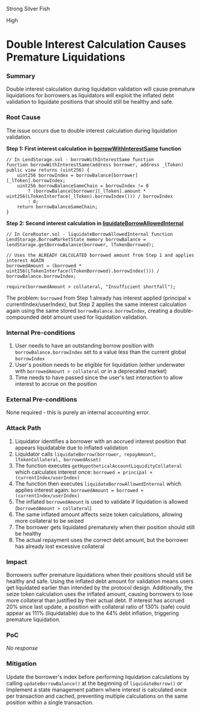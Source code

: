Strong Silver Fish

High

# Double Interest Calculation Causes Premature Liquidations

### Summary

Double interest calculation during liquidation validation will cause premature liquidations for borrowers as liquidators will exploit the inflated debt validation to liquidate positions that should still be healthy and safe.


### Root Cause

The issue occurs due to double interest calculation during liquidation validation.

**Step 1: First interest calculation in [borrowWithInterestSame](https://github.com/sherlock-audit/2025-05-lend-audit-contest/blob/713372a1ccd8090ead836ca6b1acf92e97de4679/Lend-V2/src/LayerZero/LendStorage.sol#L509-L515) function**



```solidity
// In LendStorage.sol - borrowWithInterestSame function
function borrowWithInterestSame(address borrower, address _lToken) public view returns (uint256) {
    uint256 borrowIndex = borrowBalance[borrower][_lToken].borrowIndex;
    uint256 borrowBalanceSameChain = borrowIndex != 0
        ? (borrowBalance[borrower][_lToken].amount * uint256(LTokenInterface(_lToken).borrowIndex())) / borrowIndex
        : 0;
    return borrowBalanceSameChain;
}
```

**Step 2: Second interest calculation in [liquidateBorrowAllowedInternal](https://github.com/sherlock-audit/2025-05-lend-audit-contest/blob/713372a1ccd8090ead836ca6b1acf92e97de4679/Lend-V2/src/LayerZero/CoreRouter.sol#L347-L348)**

```solidity
// In CoreRouter.sol - liquidateBorrowAllowedInternal function
LendStorage.BorrowMarketState memory borrowBalance = lendStorage.getBorrowBalance(borrower, lTokenBorrowed);

// Uses the ALREADY CALCULATED borrowed amount from Step 1 and applies interest AGAIN
borrowedAmount = (borrowed * uint256(LTokenInterface(lTokenBorrowed).borrowIndex())) / borrowBalance.borrowIndex;

require(borrowedAmount > collateral, "Insufficient shortfall");
```

The problem: `borrowed` from Step 1 already has interest applied (principal × currentIndex/userIndex), but Step 2 applies the same interest calculation again using the same stored `borrowBalance.borrowIndex`, creating a double-compounded debt amount used for liquidation validation.

### Internal Pre-conditions

1. User needs to have an outstanding borrow position with `borrowBalance.borrowIndex` set to a value less than the current global `borrowIndex`
2. User's position needs to be eligible for liquidation (either underwater with `borrowedAmount > collateral` or in a deprecated market)
3. Time needs to have passed since the user's last interaction to allow interest to accrue on the position

### External Pre-conditions

None required - this is purely an internal accounting error.

### Attack Path

1. Liquidator identifies a borrower with an accrued interest position that appears liquidatable due to inflated validation
2. Liquidator calls `liquidateBorrow(borrower, repayAmount, lTokenCollateral, borrowedAsset)`
3. The function executes `getHypotheticalAccountLiquidityCollateral` which calculates interest once: `borrowed = principal × (currentIndex/userIndex)`
4. The function then executes `liquidateBorrowAllowedInternal` which applies interest again: `borrowedAmount = borrowed × (currentIndex/userIndex)` 
5. The inflated `borrowedAmount` is used to validate if liquidation is allowed (`borrowedAmount > collateral`)
6. The same inflated amount affects seize token calculations, allowing more collateral to be seized
7. The borrower gets liquidated prematurely when their position should still be healthy
8. The actual repayment uses the correct debt amount, but the borrower has already lost excessive collateral

### Impact

Borrowers suffer premature liquidations when their positions should still be healthy and safe. Using the inflated debt amount for validation means users get liquidated earlier than intended by the protocol design. Additionally, the seize token calculation uses the inflated amount, causing borrowers to lose more collateral than justified by their actual debt. If interest has accrued 20% since last update, a position with collateral ratio of 130% (safe) could appear as 111% (liquidatable) due to the 44% debt inflation, triggering premature liquidation.

### PoC

_No response_

### Mitigation

Update the borrower's index before performing liquidation calculations by calling `updateBorrowBalance()` at the beginning of `liquidateBorrow()` or 
Implement a state management pattern where interest is calculated once per transaction and cached, preventing multiple calculations on the same position within a single transaction. 